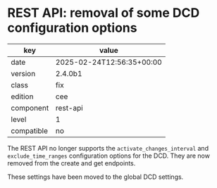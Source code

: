 [//]: # (werk v2)
# REST API: removal of some DCD configuration options

key        | value
---------- | ---
date       | 2025-02-24T12:56:35+00:00
version    | 2.4.0b1
class      | fix
edition    | cee
component  | rest-api
level      | 1
compatible | no

The REST API no longer supports the `activate_changes_interval` and
`exclude_time_ranges` configuration options for the DCD. They are now removed
from the create and get endpoints.

These settings have been moved to the global DCD settings.
